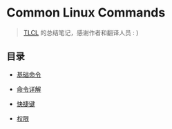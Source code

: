 # Common Linux Commands

> [TLCL](http://billie66.github.io/TLCL/index.html) 的总结笔记，感谢作者和翻译人员 : )

## 目录

- [基础命令](./docs/d-01_basic.md)

- [命令详解](./docs/d-02_about_cmd.md)

- [快捷键](./docs/d-03_shortcut.md)

- [权限](./docs/d-04_perm.md)